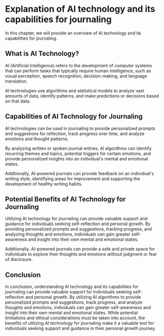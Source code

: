 Explanation of AI technology and its capabilities for journaling
=======================================================================================================================

In this chapter, we will provide an overview of AI technology and its capabilities for journaling.

What is AI Technology?
----------------------

AI (Artificial Intelligence) refers to the development of computer systems that can perform tasks that typically require human intelligence, such as visual perception, speech recognition, decision-making, and language translation.

AI technologies use algorithms and statistical models to analyze vast amounts of data, identify patterns, and make predictions or decisions based on that data.

Capabilities of AI Technology for Journaling
--------------------------------------------

AI technologies can be used in journaling to provide personalized prompts and suggestions for reflection, track progress over time, and analyze emotions and thought patterns.

By analyzing written or spoken journal entries, AI algorithms can identify recurring themes and topics, potential triggers for certain emotions, and provide personalized insights into an individual's mental and emotional states.

Additionally, AI-powered journals can provide feedback on an individual's writing style, identifying areas for improvement and supporting the development of healthy writing habits.

Potential Benefits of AI Technology for Journaling
--------------------------------------------------

Utilizing AI technology for journaling can provide valuable support and guidance for individuals seeking self-reflection and personal growth. By providing personalized prompts and suggestions, tracking progress, and analyzing thoughts and emotions, individuals can gain greater self-awareness and insight into their own mental and emotional states.

Additionally, AI-powered journals can provide a safe and private space for individuals to explore their thoughts and emotions without judgment or fear of disclosure.

Conclusion
----------

In conclusion, understanding AI technology and its capabilities for journaling can provide valuable support for individuals seeking self-reflection and personal growth. By utilizing AI algorithms to provide personalized prompts and suggestions, track progress, and analyze thoughts and emotions, individuals can gain greater self-awareness and insight into their own mental and emotional states. While potential limitations and ethical considerations must be taken into account, the benefits of utilizing AI technology for journaling make it a valuable tool for individuals seeking support and guidance in their personal growth journey.
